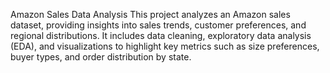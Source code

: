 Amazon Sales Data Analysis
This project analyzes an Amazon sales dataset, providing insights into sales trends, customer preferences, and regional distributions. It includes data cleaning, exploratory data analysis (EDA), and visualizations to highlight key metrics such as size preferences, buyer types, and order distribution by state.


